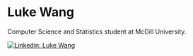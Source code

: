 # Luke Wang

Computer Science and Statistics student at McGill University.

[![Linkedin: Luke Wang](https://img.shields.io/badge/-lukewang-blue?style=flat-square&logo=Linkedin&logoColor=white&link=https://www.linkedin.com/in/luke-wang63/)](https://www.linkedin.com/in/luke-wang63/)
